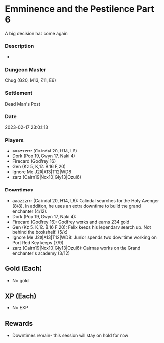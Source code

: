 # Emminence and the Pestilence Part 6
A big decision has come again
### Description
-
### Dungeon Master
Chug (G20, M13, Z11, E6)
### Settlement
Dead Man's Post
### Date
2023-02-17 23:02:13
### Players
* aaazzzrrr (Calindal 20, H14, L6)
* Dork (Pop 19, Gwyn 17, Naki 4)
* Firecard (Godfrey 16)
* Gen (Kz 5, K,12. B.16 F,20)
* Ignore Me J20|A13|T12|WD8
* zarz (Cairn19|Nox10|Gly13|Ozul6)
### Downtimes
* aaazzzrrr (Calindal 20, H14, L6): Calindal searches for the Holy Avenger (8/8). In addition, he uses an extra downtime to build the grand enchanter (4/12).
* Dork (Pop 19, Gwyn 17, Naki 4): 
* Firecard (Godfrey 16): Godfrey works and earns 234 gold
* Gen (Kz 5, K,12. B.16 F,20): Felix keeps his legendary search up. Not behind the bookshelf. (5/x)
* Ignore Me J20|A13|T12|WD8: Junior spends two downtime working on Port Red Key keeps (7/9)
* zarz (Cairn19|Nox10|Gly13|Ozul6): Cairnas works on the Grand enchanter's academy (3/12)
## Gold (Each)
* No gold
## XP (Each)
* No EXP
## Rewards
* Downtimes remain- this session will stay on hold for now